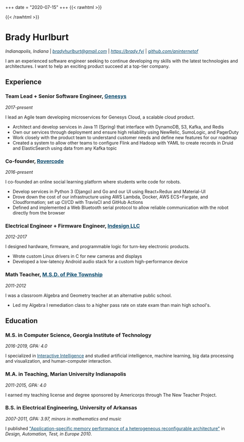 
+++
date = "2020-07-15"
+++
{{< rawhtml >}}
<style>
body {
    max-width: 750px;
}
a {
    color: #08496c;
}

@media print {
    body {
    line-height: 1.0;
    font-size: 13px;
    font-weight: 350;
    margin: 0px auto;
    max-width: 650px;
    }
    p {
        margin-block-start: 0.5em;
        margin-block-end: 0.5em;
    }
    ul {
        margin-block-start: 0.5em;
        margin-block-end: 0.5em;
    }
    a {
        text-decoration: none;
        color: #444;
    }
    h1,
    h2,
    h3 {
    font-weight: 700;
    }
    h1 {
    line-height: 2.1;
    }
    h2 {
    line-height: 1.5;
    }
    h3 {
        line-height: 1;
        margin-block-start: 1.2em;
        margin-block-end: 0.5em;
    }
}
</style>
{{< /rawhtml >}}


# Brady Hurlburt

*Indianapolis, Indiana* | *bradyhurlburt@gmail.com* | *https://brady.fyi* | *[github.com/aninternetof](https://github.com/aninternetof)*

I am an experienced software engineer seeking to continue developing my skills with the latest technologies and architectures. I want to help an exciting product succeed at a top-tier company.

## Experience

### Team Lead + Senior Software Engineer, [Genesys](https://www.genesys.com/genesys-cloud)
*2017-present*

I lead an Agile team developing microservices for Genesys Cloud, a scalable cloud product.

* Architect and develop services in Java 11 (Spring) that interface with DynamoDB, S3, Kafka, and Redis
* Own our services through deployment and ensure high reliability using NewRelic, SumoLogic, and PagerDuty
* Work closely with the product team to understand customer needs and define new features for our roadmap
* Created a system to allow other teams to configure Flink and Hadoop with YAML to create records in Druid and ElasticSearch using data from any Kafka topic

### Co-founder, [Rovercode](https://rovercode.com/)
*2016-present*

I co-founded an online social learning platform where students write code for robots.

* Develop services in Python 3 (Django) and Go and our UI using React+Redux and Material-UI
* Drove down the cost of our infrastructure using AWS Lambda, Docker, AWS ECS+Fargate, and Cloudformation; set up CI/CD with TravisCI and GitHub Actions
* Defined and implemented a Web Bluetooth serial protocol to allow reliable communication with the robot directly from the browser

### Electrical Engineer + Firmware Engineer, [Indesign LLC](https://indesign-llc.com/)
*2012-2017*

I designed hardware, firmware, and programmable logic for turn-key electronic
products.

* Wrote custom Linux drivers in C for new cameras and displays
* Developed a low-latency Android audio stack for a custom high-performance device


### Math Teacher, [M.S.D. of Pike Township](https://en.wikipedia.org/wiki/Metropolitan_School_District_of_Pike_Township)
*2011-2012*

I was a classroom Algebra and Geometry teacher at an alternative public school.

* Led my Algebra I remediation class to a higher pass rate on state exam than main high school's.

## Education

### M.S. in Computer Science, Georgia Institute of Technology
*2016-2019, GPA: 4.0*

I specialized in [Interactive Intelligence](https://omscs.gatech.edu/specialization-interactive-intelligence) and studied artificial intelligence,
machine learning, big data processing and visualization, and human-computer interaction.

### M.A. in Teaching, Marian University Indianapolis
*2011-2015, GPA: 4.0*

I earned my teaching license and degree sponsored by Americorps through The New Teacher Project.

### B.S. in Electrical Engineering, University of Arkansas
*2007-2011, GPA: 3.97, minors in mathematics and music*

I published ["Application-specific memory performance of a heterogeneous reconfigurable architecture"](https://www.google.com/url?sa=t&rct=j&q=&esrc=s&source=web&cd=&cad=rja&uact=8&ved=2ahUKEwiLgJjvzs_qAhXQGM0KHfJSBTsQFjADegQIARAB&url=https%3A%2F%2Fwww.date-conference.com%2Fproceedings-archive%2FPAPERS%2F2010%2FDATE10%2FPDFFILES%2F04.4_3.PDF&usg=AOvVaw2z-gYTqjW5a1ks9mSLoCZI) in *Design, Automation, Test, in Europe 2010*.


